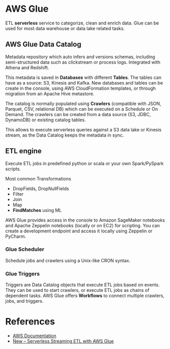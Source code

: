 # AWS Glue

ETL **serverless** service to categorize, clean and enrich data. Glue can be used for most data warehouse or data lake related tasks.

## AWS Glue Data Catalog

Metadata repository which auto infers and versions schemas, including semi-structured data such as clickstream or process logs. Integrated with Athena and Redshift.

This metadata is saved in **Databases** with different **Tables**. The tables can have as a source: S3, Kinesis and Kafka. New databases and tables can be create in the console, using AWS CloudFormation templates, or through migration from an Apache Hive metastore.

The catalog is normally populated using **Crawlers** (compatible with JSON, Parquet, CSV, relational DB) which can be executed on a Schedule or On Demand. The crawlers can be created from a data source (S3, JDBC, DynamoDB) or existing catalog tables.

This allows to execute serverless queries against a S3 data lake or Kinesis stream, as the Data Catalog keeps the metadata in sync. 

## ETL engine

Execute ETL jobs in predefined python or scala or your own Spark/PySpark scripts.

Most common Transformations
- DropFields, DropNullFields
- Filter
- Join
- Map
- **FindMatches** using ML

AWS Glue provides access in the console to Amazon SageMaker notebooks and Apache Zeppelin notebooks (locally or on EC2) for scripting. You can create a development endpoint and access it locally using Zeppelin or PyCharm.

### Glue Scheduler

Schedule jobs and crawlers using a Unix-like CRON syntax.

### Glue Triggers

Triggers are Data Catalog objects that execute ETL jobs based on events. They can be used to start crawlers, or execute ETL jobs as chains of dependent tasks.
AWS Glue offers **Workflows** to connect multiple crawlers, jobs, and triggers.


# References

- [AWS Documentation](https://docs.aws.amazon.com/index.html)
- [New – Serverless Streaming ETL with AWS Glue](https://aws.amazon.com/blogs/aws/new-serverless-streaming-etl-with-aws-glue/)
